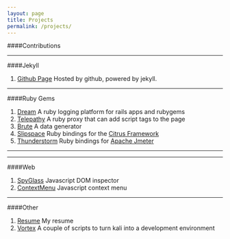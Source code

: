 ```yaml
---
layout: page
title: Projects
permalink: /projects/
---
```


####Contributions
<!--
1. [GnuRadio](https://github.com/gnuradio/gnuradio)
	- Fixed Swig files to allow creation of wrappers in other languages
2. [PointCloud](https://github.com/PointCloudLibrary/pcl)
	- Built Swig files to support multi-language wrappers
-->
- - -

####Jekyll
1. [Github Page](https://github.com/avecchio/avecchio.github.io) Hosted by github, powered by jekyll.

- - -

####Ruby Gems
1. [Dream](https://github.com/avecchio/dream) A ruby logging platform for rails apps and rubygems
2. [Telepathy](https://github.com/avecchio/telepathy) A ruby proxy that can add script tags to the page
3. [Brute](https://github.com/avecchio/brute) A data generator
4. [Slipspace](https://github.com/avecchio/slipspace) Ruby bindings for the [Citrus Framework](http://citrusframework.org)
5. [Thunderstorm](https://github.com/avecchio/thunderstorm) Ruby bindings for [Apache Jmeter](http://jmeter.apache.org)
<!--
1. [Dagger](https://github.com/avecchio/dagger) An interface to [fog](http://fog.io), [chef](), and [puppet]()
2. [Keytool](https://github.com/avecchio/keytool) Authentication and Administration for Sinatra
3. [Dock](https://github.com/avecchio/dock) ORM supporting multiple databases across the ruby framework.
-->

- - -

<!--

####Rails
1. [Citadel](https://github.com/avecchio/citadel) Web gui for the [Dagger](https://github.com/avecchio/dagger) gem
2. [RobotLabs](https://github.com/avecchio/robotlabs)
- - -

####Sinatra
1. [Sinatra Base](https://github.com/sinatra_base) A template sinatra app base for my dev projects
2. [Rubygraph](https://github.com/avecchio/rubygraph) An app to show gem dependencies
3. [WatchDog](https://github.com/avecchio/watchdog) A watchdog to monitor services
4. [BuzzCloud](https://github.com/avecchio/buzzcloud) A fun app using [d3]() and [hadoop]() to poke fun at buzzwords listed in actual documents

- - -

####First Robotics
1. [Swerve Drive](https://github.com/avecchio/frc_swerve)
2. [A](https://github.com/avecchio/)

- - -

####Android

1. [Mouse](https://bitbucket.org/sparkysglitch/)
2. [Pointcloud](https://github.com/avecchio/pcl-android)
3. [GnuRadio](https://github.com/avecchio/gnuradio-android)

- - -

####Arduino

1. [Motors](https://bitbucket.org/sparkysglitch/)
2. [Sensors](https://bitbucket.org/sparkysglitch/)
3. [Camera](https://bitbucket.org/sparkysglitch/)

- - -

####Chef Recipes
1. [RobotLabs](https://github.com/avecchio/robotlabs) A chef cookbook for launching the robotlabs framework.
2. [Scholar](https://github.com/avecchio/scholar//example.net/) A chef cookbook for launching the scholar framework.
3. [Swiss](https://github.com/avecchio/swiss) A template chef recipe for sinatra and rails apps using [foreman]() and [whenever]() based off of the [pophealth]() recipe
4. [RubyGraph](https://github.com/avecchio/rubygraph-chef)
5. [Watchdog](https://github.com/avecchio/watchdog-chef)
6. [BuzzCloud](https://github.com/avecchio/buzzcloud-chef)

-->

- - -

####Web
1. [SpyGlass](https://github.com/avecchio/spyglass) Javascript DOM inspector
2. [ContextMenu](https://github.com/avecchio/contextmenu) Javascript context menu

- - -


####Other
1. [Resume](https://github.com/avecchio/resume) My resume
2. [Vortex](https://github.com/avecchio/vortex) A couple of scripts to turn kali into a development environment
